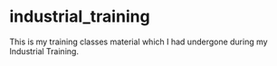 # industrial_training

This is my training classes material which I had undergone during my Industrial Training.
